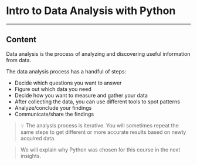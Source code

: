 ﻿---
author: Stefan-Stojanovic

type: normal

category: must-know

---

# Intro to Data Analysis with Python

---
## Content

Data analysis is the process of analyzing and discovering useful information from data.

The data analysis process has a handful of steps:

- Decide which questions you want to answer
- Figure out which data you need
- Decide how you want to measure and gather your data
- After collecting the data, you can use different tools to spot patterns
- Analyze/conclude your findings
- Communicate/share the findings

> 💡 The analysis process is iterative. You will sometimes repeat the same steps to get different or more accurate results based on newly acquired data.

> We will explain why Python was chosen for this course in the next insights.